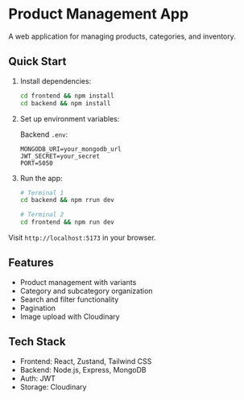 # Product Management App

A web application for managing products, categories, and inventory.

## Quick Start

1. Install dependencies:

   ```bash
   cd frontend && npm install
   cd backend && npm install
   ```

2. Set up environment variables:

   Backend `.env`:

   ```
   MONGODB_URI=your_mongodb_url
   JWT_SECRET=your_secret
   PORT=5050

   ```



3. Run the app:

   ```bash
   # Terminal 1
   cd backend && npm rrun dev

   # Terminal 2
   cd frontend && npm run dev
   ```

Visit `http://localhost:5173` in your browser.

## Features

- Product management with variants
- Category and subcategory organization
- Search and filter functionality
- Pagination
- Image upload with Cloudinary

## Tech Stack

- Frontend: React, Zustand, Tailwind CSS
- Backend: Node.js, Express, MongoDB
- Auth: JWT
- Storage: Cloudinary
